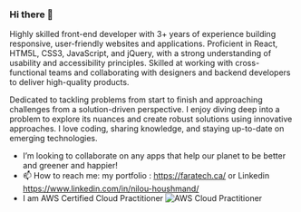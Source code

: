### Hi there 👋


Highly skilled front-end developer with 3+ years of experience building responsive, user-friendly websites and applications. Proficient in React, HTM5L, CSS3, JavaScript, and jQuery, with a strong understanding of usability and accessibility principles. Skilled at working with cross-functional teams and collaborating with designers and backend developers to deliver high-quality products.

Dedicated to tackling problems from start to finish and approaching challenges from a solution-driven perspective. I enjoy diving deep into a problem to explore its nuances and create robust solutions using innovative approaches.
I love coding, sharing knowledge, and staying up-to-date on emerging technologies.

- I’m looking to collaborate on any apps that help our planet to be better and greener and happier!
- 📫 How to reach me: my portfolio : https://faratech.ca/ or Linkedin https://www.linkedin.com/in/nilou-houshmand/
- I am AWS Certified Cloud Practitioner ![AWS Cloud Practitioner](https://img.shields.io/badge/AWS-Cloud%20Practitioner-orange.svg?link=[https://www.credly.com/badges/17a5be57-c6dd-4130-bff6-68b73320655b/public_url])



